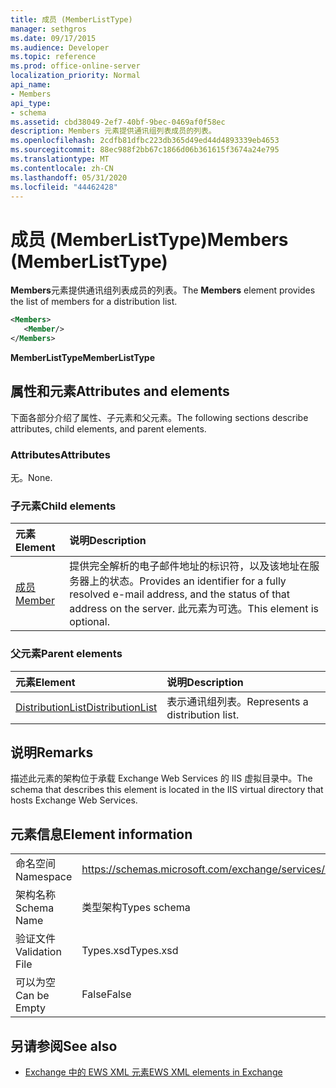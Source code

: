 ```yaml
---
title: 成员 (MemberListType)
manager: sethgros
ms.date: 09/17/2015
ms.audience: Developer
ms.topic: reference
ms.prod: office-online-server
localization_priority: Normal
api_name:
- Members
api_type:
- schema
ms.assetid: cbd38049-2ef7-40bf-9bec-0469af0f58ec
description: Members 元素提供通讯组列表成员的列表。
ms.openlocfilehash: 2cdfb81dfbc223db365d49ed44d4893339eb4653
ms.sourcegitcommit: 88ec988f2bb67c1866d06b361615f3674a24e795
ms.translationtype: MT
ms.contentlocale: zh-CN
ms.lasthandoff: 05/31/2020
ms.locfileid: "44462428"
---
```

# <a name="members-memberlisttype"></a><span data-ttu-id="b0876-103">成员 (MemberListType)</span><span class="sxs-lookup"><span data-stu-id="b0876-103">Members (MemberListType)</span></span>

<span data-ttu-id="b0876-104">**Members**元素提供通讯组列表成员的列表。</span><span class="sxs-lookup"><span data-stu-id="b0876-104">The **Members** element provides the list of members for a distribution list.</span></span> 
  
```xml
<Members>
   <Member/>
</Members>
```

<span data-ttu-id="b0876-105">**MemberListType**</span><span class="sxs-lookup"><span data-stu-id="b0876-105">**MemberListType**</span></span>

## <a name="attributes-and-elements"></a><span data-ttu-id="b0876-106">属性和元素</span><span class="sxs-lookup"><span data-stu-id="b0876-106">Attributes and elements</span></span>

<span data-ttu-id="b0876-107">下面各部分介绍了属性、子元素和父元素。</span><span class="sxs-lookup"><span data-stu-id="b0876-107">The following sections describe attributes, child elements, and parent elements.</span></span>
  
### <a name="attributes"></a><span data-ttu-id="b0876-108">Attributes</span><span class="sxs-lookup"><span data-stu-id="b0876-108">Attributes</span></span>

<span data-ttu-id="b0876-109">无。</span><span class="sxs-lookup"><span data-stu-id="b0876-109">None.</span></span>
  
### <a name="child-elements"></a><span data-ttu-id="b0876-110">子元素</span><span class="sxs-lookup"><span data-stu-id="b0876-110">Child elements</span></span>

|<span data-ttu-id="b0876-111">**元素**</span><span class="sxs-lookup"><span data-stu-id="b0876-111">**Element**</span></span>|<span data-ttu-id="b0876-112">**说明**</span><span class="sxs-lookup"><span data-stu-id="b0876-112">**Description**</span></span>|
|:-----|:-----|
|[<span data-ttu-id="b0876-113">成员</span><span class="sxs-lookup"><span data-stu-id="b0876-113">Member</span></span>](member-ex15websvcsotherref.md) <br/> |<span data-ttu-id="b0876-114">提供完全解析的电子邮件地址的标识符，以及该地址在服务器上的状态。</span><span class="sxs-lookup"><span data-stu-id="b0876-114">Provides an identifier for a fully resolved e-mail address, and the status of that address on the server.</span></span> <span data-ttu-id="b0876-115">此元素为可选。</span><span class="sxs-lookup"><span data-stu-id="b0876-115">This element is optional.</span></span>  <br/> |
   
### <a name="parent-elements"></a><span data-ttu-id="b0876-116">父元素</span><span class="sxs-lookup"><span data-stu-id="b0876-116">Parent elements</span></span>

|<span data-ttu-id="b0876-117">**元素**</span><span class="sxs-lookup"><span data-stu-id="b0876-117">**Element**</span></span>|<span data-ttu-id="b0876-118">**说明**</span><span class="sxs-lookup"><span data-stu-id="b0876-118">**Description**</span></span>|
|:-----|:-----|
|[<span data-ttu-id="b0876-119">DistributionList</span><span class="sxs-lookup"><span data-stu-id="b0876-119">DistributionList</span></span>](distributionlist.md) <br/> |<span data-ttu-id="b0876-120">表示通讯组列表。</span><span class="sxs-lookup"><span data-stu-id="b0876-120">Represents a distribution list.</span></span>  <br/> |
   
## <a name="remarks"></a><span data-ttu-id="b0876-121">说明</span><span class="sxs-lookup"><span data-stu-id="b0876-121">Remarks</span></span>

<span data-ttu-id="b0876-122">描述此元素的架构位于承载 Exchange Web Services 的 IIS 虚拟目录中。</span><span class="sxs-lookup"><span data-stu-id="b0876-122">The schema that describes this element is located in the IIS virtual directory that hosts Exchange Web Services.</span></span>
  
## <a name="element-information"></a><span data-ttu-id="b0876-123">元素信息</span><span class="sxs-lookup"><span data-stu-id="b0876-123">Element information</span></span>

|||
|:-----|:-----|
|<span data-ttu-id="b0876-124">命名空间</span><span class="sxs-lookup"><span data-stu-id="b0876-124">Namespace</span></span>  <br/> |https://schemas.microsoft.com/exchange/services/2006/types  <br/> |
|<span data-ttu-id="b0876-125">架构名称</span><span class="sxs-lookup"><span data-stu-id="b0876-125">Schema Name</span></span>  <br/> |<span data-ttu-id="b0876-126">类型架构</span><span class="sxs-lookup"><span data-stu-id="b0876-126">Types schema</span></span>  <br/> |
|<span data-ttu-id="b0876-127">验证文件</span><span class="sxs-lookup"><span data-stu-id="b0876-127">Validation File</span></span>  <br/> |<span data-ttu-id="b0876-128">Types.xsd</span><span class="sxs-lookup"><span data-stu-id="b0876-128">Types.xsd</span></span>  <br/> |
|<span data-ttu-id="b0876-129">可以为空</span><span class="sxs-lookup"><span data-stu-id="b0876-129">Can be Empty</span></span>  <br/> |<span data-ttu-id="b0876-130">False</span><span class="sxs-lookup"><span data-stu-id="b0876-130">False</span></span>  <br/> |
   
## <a name="see-also"></a><span data-ttu-id="b0876-131">另请参阅</span><span class="sxs-lookup"><span data-stu-id="b0876-131">See also</span></span>

- [<span data-ttu-id="b0876-132">Exchange 中的 EWS XML 元素</span><span class="sxs-lookup"><span data-stu-id="b0876-132">EWS XML elements in Exchange</span></span>](ews-xml-elements-in-exchange.md)

